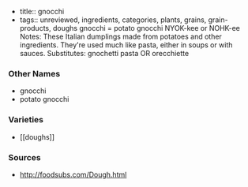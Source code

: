 - title:: gnocchi
- tags:: unreviewed, ingredients, categories, plants, grains, grain-products, doughs
gnocchi = potato gnocchi NYOK-kee or NOHK-ee Notes: These Italian dumplings made from potatoes and other ingredients. They're used much like pasta, either in soups or with sauces. Substitutes: gnochetti pasta OR orecchiette

### Other Names

* gnocchi
* potato gnocchi

### Varieties

* [[doughs]]

### Sources
* http://foodsubs.com/Dough.html
